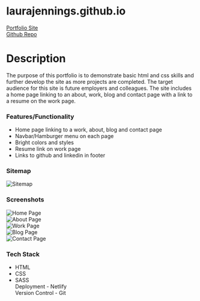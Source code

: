 # laurajennings.github.io

[Portfolio Site](https://www.laurajenningsportfolio.com/)  
[Github Repo](https://github.com/laurajennings/laurajennings.github.io)  

# Description  
The purpose of this portfolio is to demonstrate basic html and css skills and further develop the site as more projects are completed. The target audience for this site is future employers and colleagues. The site includes a home page linking to an about, work, blog and contact page with a link to a resume on the work page.  

### Features/Functionality  
* Home page linking to a work, about, blog and contact page
* Navbar/Hamburger menu on each page
* Bright colors and styles
* Resume link on work page
* Links to github and linkedin in footer

### Sitemap  

![Sitemap](./docs/Sitemap.png)

### Screenshots  
  
![Home Page](./docs/Home.png)  
![About Page](./docs/About.png)  
![Work Page](./docs/Work.png)  
![Blog Page](./docs/Blog.png)  
![Contact Page](./docs/Contact.png)  
  
### Tech Stack  
  
* HTML  
* CSS  
* SASS  
Deployment - Netlify  
Version Control - Git



